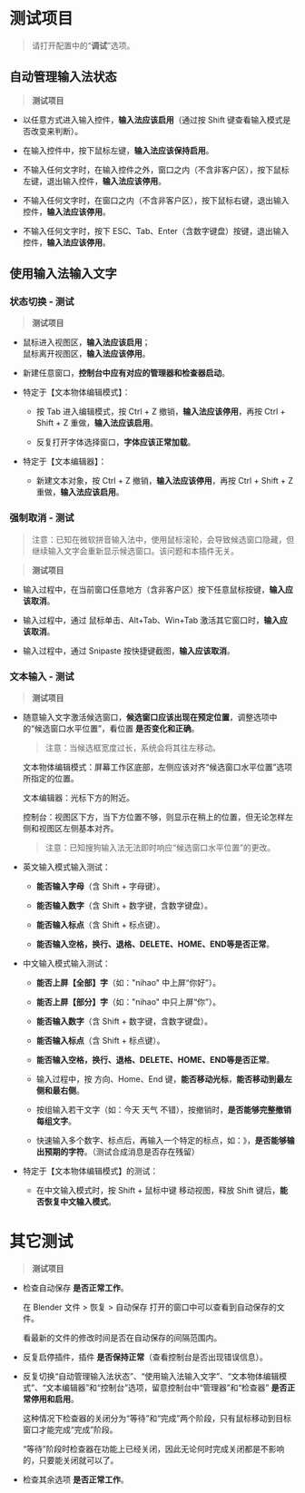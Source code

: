 # 测试项目

> 请打开配置中的“**调试**”选项。

## 自动管理输入法状态

> **测试项目**

- 以任意方式进入输入控件，**输入法应该启用**（通过按 Shift 键查看输入模式是否改变来判断）。

- 在输入控件中，按下鼠标左键，**输入法应该保持启用**。

- 不输入任何文字时，在输入控件之外，窗口之内（不含非客户区），按下鼠标左键，退出输入控件，**输入法应该停用**。

- 不输入任何文字时，在窗口之内（不含非客户区），按下鼠标右键，退出输入控件，**输入法应该停用**。

- 不输入任何文字时，按下 ESC、Tab、Enter（含数字键盘）按键，退出输入控件，**输入法应该停用**。

## 使用输入法输入文字

### 状态切换 - 测试

> **测试项目**

- 鼠标进入视图区，**输入法应该启用**；<br/>鼠标离开视图区，**输入法应该停用**。

- 新建任意窗口，**控制台中应有对应的管理器和检查器启动**。

- 特定于【文本物体编辑模式】：

  - 按 Tab 进入编辑模式，按 Ctrl + Z 撤销，**输入法应该停用**，再按 Ctrl + Shift + Z 重做，**输入法应该启用**。

  - 反复打开字体选择窗口，**字体应该正常加载**。

- 特定于【文本编辑器】：

  - 新建文本对象，按 Ctrl + Z 撤销，**输入法应该停用**，再按 Ctrl + Shift + Z 重做，**输入法应该启用**。

### 强制取消 - 测试

> 注意：已知在微软拼音输入法中，使用鼠标滚轮，会导致候选窗口隐藏，但继续输入文字会重新显示候选窗口。该问题和本插件无关。

> **测试项目**

- 输入过程中，在当前窗口任意地方（含非客户区）按下任意鼠标按键，**输入应该取消**。

- 输入过程中，通过 鼠标单击、Alt+Tab、Win+Tab 激活其它窗口时，**输入应该取消**。

- 输入过程中，通过 Snipaste 按快捷键截图，**输入应该取消**。

### 文本输入 - 测试

> **测试项目**

- 随意输入文字激活候选窗口，**候选窗口应该出现在预定位置**，调整选项中的“候选窗口水平位置”，看位置 **是否变化和正确**。

  > 注意：当候选框宽度过长，系统会将其往左移动。

  文本物体编辑模式：屏幕工作区底部，左侧应该对齐“候选窗口水平位置”选项所指定的位置。

  文本编辑器：光标下方的附近。

  控制台：视图区下方，当下方位置不够，则显示在稍上的位置，但无论怎样左侧和视图区左侧基本对齐。

  > 注意：已知搜狗输入法无法即时响应“候选窗口水平位置”的更改。

- 英文输入模式输入测试：

  - **能否输入字母**（含 Shift + 字母键）。

  - **能否输入数字**（含 Shift + 数字键，含数字键盘）。

  - **能否输入标点**（含 Shift + 标点键）。

  - **能否输入空格，换行、退格、DELETE、HOME、END等是否正常**。

- 中文输入模式输入测试：

  - **能否上屏【全部】字**（如："nihao" 中上屏“你好”）。

  - **能否上屏【部分】字**（如："nihao" 中只上屏“你”）。

  - **能否输入数字**（含 Shift + 数字键，含数字键盘）。

  - **能否输入标点**（含 Shift + 标点键）。

  - **能否输入空格，换行、退格、DELETE、HOME、END等是否正常**。

  - 输入过程中，按 方向、Home、End 键，**能否移动光标**，**能否移动到最左侧和最右侧**。

  - 按组输入若干文字（如：今天 天气 不错），按撤销时，**是否能够完整撤销每组文字**。

  - 快速输入多个数字、标点后，再输入一个特定的标点，如：》，**是否能够输出预期的字符**。（测试合成消息是否存在残留）

- 特定于【文本物体编辑模式】的测试：

  - 在中文输入模式时，按 Shift + 鼠标中键 移动视图，释放 Shift 键后，**能否恢复中文输入模式**。

# 其它测试

> **测试项目**

- 检查自动保存 **是否正常工作**。

  在 Blender 文件 > 恢复 > 自动保存 打开的窗口中可以查看到自动保存的文件。

  看最新的文件的修改时间是否在自动保存的间隔范围内。

- 反复启停插件，插件 **是否保持正常**（查看控制台是否出现错误信息）。

- 反复切换“自动管理输入法状态”、“使用输入法输入文字”、“文本物体编辑模式”、“文本编辑器”和“控制台”选项，留意控制台中“管理器”和“检查器” **是否正常停用和启用**。

  这种情况下检查器的关闭分为“等待”和“完成”两个阶段，只有鼠标移动到目标窗口才能完成“完成”阶段。

  “等待”阶段时检查器在功能上已经关闭，因此无论何时完成关闭都是不影响的，只要能关闭就可以了。

- 检查其余选项 **是否正常工作**。
